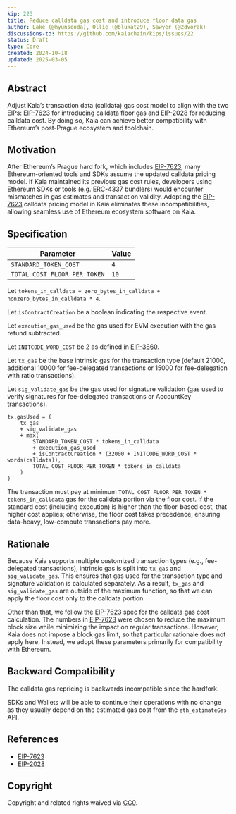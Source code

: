 ```yaml
---
kip: 223
title: Reduce calldata gas cost and introduce floor data gas 
author: Lake (@hyunsooda), Ollie (@blukat29), Sawyer (@2dvorak)
discussions-to: https://github.com/kaiachain/kips/issues/22
status: Draft
type: Core
created: 2024-10-18
updated: 2025-03-05
---
```


## Abstract

Adjust Kaia’s transaction data (calldata) gas cost model to align with the two EIPs: [EIP-7623](https://eips.ethereum.org/EIPS/eip-7623) for introducing calldata floor gas and [EIP-2028](https://eips.ethereum.org/EIPS/eip-2028) for reducing calldata cost. By doing so, Kaia can achieve better compatibility with Ethereum’s post-Prague ecosystem and toolchain.

## Motivation

After Ethereum’s Prague hard fork, which includes [EIP-7623](https://eips.ethereum.org/EIPS/eip-7623), many Ethereum-oriented tools and SDKs assume the updated calldata pricing model.
If Kaia maintained its previous gas cost rules, developers using Ethereum SDKs or tools (e.g. ERC-4337 bundlers) would encounter mismatches in gas estimates and transaction validity.
Adopting the [EIP-7623](https://eips.ethereum.org/EIPS/eip-7623) calldata pricing model in Kaia eliminates these incompatibilities, allowing seamless use of Ethereum ecosystem software on Kaia.

## Specification

| Parameter | Value |
|-|-|
| `STANDARD_TOKEN_COST` | `4` |
| `TOTAL_COST_FLOOR_PER_TOKEN` | `10` |

Let `tokens_in_calldata = zero_bytes_in_calldata + nonzero_bytes_in_calldata * 4`.

Let `isContractCreation` be a boolean indicating the respective event.

Let `execution_gas_used` be the gas used for EVM execution with the gas refund subtracted.

Let `INITCODE_WORD_COST` be 2 as defined in [EIP-3860](https://eips.ethereum.org/EIPS/eip-3860).

Let `tx_gas` be the base intrinsic gas for the transaction type (default 21000, additional 10000 for fee-delegated transactions or 15000 for fee-delegation with ratio transactions).

Let `sig_validate_gas` be the gas used for signature validation (gas used to verify signatures for fee-delegated transactions or AccountKey transactions).

```
tx.gasUsed = (
    tx_gas
    + sig_validate_gas
    + max(
        STANDARD_TOKEN_COST * tokens_in_calldata
        + execution_gas_used
        + isContractCreation * (32000 + INITCODE_WORD_COST * words(calldata)),
        TOTAL_COST_FLOOR_PER_TOKEN * tokens_in_calldata
    )
)
```

The transaction must pay at minimum `TOTAL_COST_FLOOR_PER_TOKEN * tokens_in_calldata` gas for the calldata portion via the floor cost. If the standard cost (including execution) is higher than the floor-based cost, that higher cost applies; otherwise, the floor cost takes precedence, ensuring data-heavy, low-compute transactions pay more.

## Rationale

Because Kaia supports multiple customized transaction types (e.g., fee-delegated transactions), intrinsic gas is split into `tx_gas` and `sig_validate_gas`. This ensures that gas used for the transaction type and signature validation is calculated separately. As a result, `tx_gas` and `sig_validate_gas` are outside of the maximum function, so that we can apply the floor cost only to the calldata portion.

Other than that, we follow the [EIP-7623](https://eips.ethereum.org/EIPS/eip-7623) spec for the calldata gas cost calculation. The numbers in [EIP-7623](https://eips.ethereum.org/EIPS/eip-7623) were chosen to reduce the maximum block size while minimizing the impact on regular transactions. However, Kaia does not impose a block gas limit, so that particular rationale does not apply here. Instead, we adopt these parameters primarily for compatibility with Ethereum.

## Backward Compatibility

The calldata gas repricing is backwards incompatible since the hardfork.

SDKs and Wallets will be able to continue their operations with no change as they usually depend on the estimated gas cost from the `eth_estimateGas` API.

## References

- [EIP-7623](https://eips.ethereum.org/EIPS/eip-7623)
- [EIP-2028](https://eips.ethereum.org/EIPS/eip-2028)

## Copyright

Copyright and related rights waived via [CC0](https://creativecommons.org/publicdomain/zero/1.0/).
